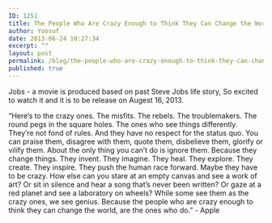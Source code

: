 ```yaml
---
ID: 1251
title: The People Who Are Crazy Enough to Think They Can Change the World, Are the Ones Who Do.
author: Yoosuf
date: 2013-06-24 10:27:34
excerpt: ""
layout: post
permalink: /blog/the-people-who-are-crazy-enough-to-think-they-can-change-the-world-are-the-ones-who-do/
published: true
---
```


Jobs - a movie is produced based on past Steve Jobs life story, So excited to watch it and it is to be release on Augest 16, 2013.

“Here’s to the crazy ones. The misfits. The rebels. The troublemakers. The round pegs in the square holes. The ones who see things differently. They’re not fond of rules. And they have no respect for the status quo. You can praise them, disagree with them, quote them, disbelieve them, glorify or vilify them. About the only thing you can’t do is ignore them. Because they change things. They invent. They imagine. They heal. They explore. They create. They inspire. They push the human race forward. Maybe they have to be crazy. How else can you stare at an empty canvas and see a work of art? Or sit in silence and hear a song that’s never been written? Or gaze at a red planet and see a laboratory on wheels? While some see them as the crazy ones, we see genius. Because the people who are crazy enough to think they can change the world, are the ones who do.” - Apple